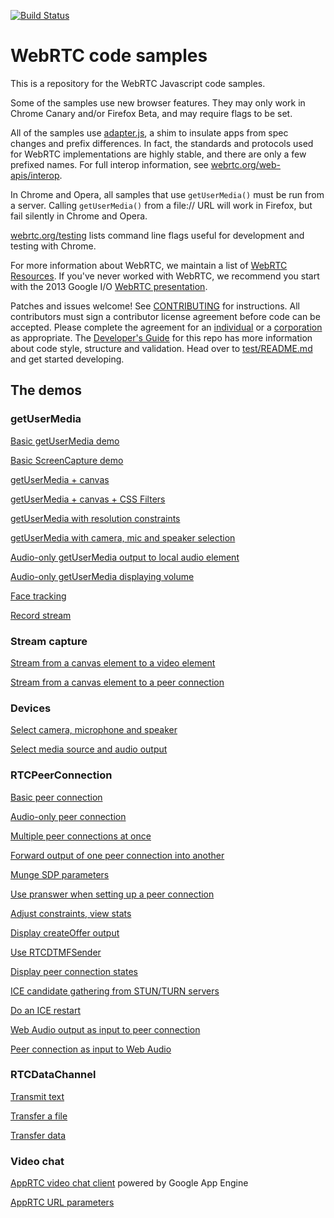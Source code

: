 [![Build Status](https://travis-ci.org/webrtc/samples.svg?branch=gh-pages)](https://travis-ci.org/webrtc/samples/)

# WebRTC code samples #

This is a repository for the WebRTC Javascript code samples.

Some of the samples use new browser features. They may only work in Chrome Canary and/or Firefox Beta, and may require flags to be set.

All of the samples use [adapter.js](https://github.com/webrtc/adapter), a shim to insulate apps from spec changes and prefix differences. In fact, the standards and protocols used for WebRTC implementations are highly stable, and there are only a few prefixed names. For full interop information, see [webrtc.org/web-apis/interop](http://www.webrtc.org/web-apis/interop).

In Chrome and Opera, all samples that use `getUserMedia()` must be run from a server. Calling `getUserMedia()` from a file:// URL will work in Firefox, but fail silently in Chrome and Opera.

[webrtc.org/testing](http://www.webrtc.org/testing) lists command line flags useful for development and testing with Chrome.

For more information about WebRTC, we maintain a list of [WebRTC Resources](https://docs.google.com/document/d/1idl_NYQhllFEFqkGQOLv8KBK8M3EVzyvxnKkHl4SuM8/edit). If you've never worked with WebRTC, we recommend you start with the 2013 Google I/O [WebRTC presentation](http://www.youtube.com/watch?v=p2HzZkd2A40).

Patches and issues welcome! See [CONTRIBUTING](https://github.com/webrtc/samples/blob/gh-pages/CONTRIBUTING.md) for instructions. All contributors must sign a contributor license agreement before code can be accepted. Please complete the agreement for an [individual](https://developers.google.com/open-source/cla/individual) or a [corporation](https://developers.google.com/open-source/cla/corporate) as appropriate.
The [Developer's Guide](https://bit.ly/webrtcdevguide) for this repo has more information about code style, structure and validation.
Head over to [test/README.md](https://github.com/webrtc/samples/blob/gh-pages/test/README.md) and get started developing.

## The demos ##

### getUserMedia ###

[Basic getUserMedia demo](https://github.com/braveyao/webrtctests/tree/master/src/content/getusermedia/gum/)

[Basic ScreenCapture demo](https://github.com/braveyao/webrtctests/tree/master/src/content/getusermedia/screen-capture/)

[getUserMedia + canvas](https://github.com/braveyao/webrtctests/tree/master/src/content/getusermedia/canvas/)

[getUserMedia + canvas + CSS Filters](https://github.com/braveyao/webrtctests/tree/master/src/content/getusermedia/filter/)

[getUserMedia with resolution constraints](https://github.com/braveyao/webrtctests/tree/master/src/content/getusermedia/resolution/)

[getUserMedia with camera, mic and speaker selection](https://github.com/braveyao/webrtctests/tree/master/src/content/getusermedia/source/)

[Audio-only getUserMedia output to local audio element](https://github.com/braveyao/webrtctests/tree/master/src/content/getusermedia/audio/)

[Audio-only getUserMedia displaying volume](https://github.com/braveyao/webrtctests/tree/master/src/content/getusermedia/volume/)

[Face tracking](https://github.com/braveyao/webrtctests/tree/master/src/content/getusermedia/face/)

[Record stream](https://github.com/braveyao/webrtctests/tree/master/src/content/getusermedia/record/)

### Stream capture ###

<!-- [Stream from a video element to a peer connection](https://github.com/braveyao/webrtctests/tree/master/src/content/capture/video-pc/) -->

[Stream from a canvas element to a video element](https://github.com/braveyao/webrtctests/tree/master/src/content/capture/canvas-video/)

[Stream from a canvas element to a peer connection](https://github.com/braveyao/webrtctests/tree/master/src/content/capture/canvas-pc/)

<!-- [Record a stream from a canvas element](https://github.com/braveyao/webrtctests/tree/master/src/content/capture/canvas-record/) -->

### Devices ###

[Select camera, microphone and speaker](https://github.com/braveyao/webrtctests/tree/master/src/content/devices/input-output/)

[Select media source and audio output](https://github.com/braveyao/webrtctests/tree/master/src/content/devices/multi/)

### RTCPeerConnection ###

[Basic peer connection](https://github.com/braveyao/webrtctests/tree/master/src/content/peerconnection/pc1/)

[Audio-only peer connection](https://github.com/braveyao/webrtctests/tree/master/src/content/peerconnection/audio/)

[Multiple peer connections at once](https://github.com/braveyao/webrtctests/tree/master/src/content/peerconnection/multiple/)

[Forward output of one peer connection into another](https://github.com/braveyao/webrtctests/tree/master/src/content/peerconnection/multiple-relay/)

[Munge SDP parameters](https://github.com/braveyao/webrtctests/tree/master/src/content/peerconnection/munge-sdp/)

[Use pranswer when setting up a peer connection](https://github.com/braveyao/webrtctests/tree/master/src/content/peerconnection/pr-answer/)

[Adjust constraints, view stats](https://github.com/braveyao/webrtctests/tree/master/src/content/peerconnection/constraints/)

[Display createOffer output](https://github.com/braveyao/webrtctests/tree/master/src/content/peerconnection/create-offer/)

[Use RTCDTMFSender](https://github.com/braveyao/webrtctests/tree/master/src/content/peerconnection/dtmf/)

[Display peer connection states](https://github.com/braveyao/webrtctests/tree/master/src/content/peerconnection/states/)

[ICE candidate gathering from STUN/TURN servers](https://github.com/braveyao/webrtctests/tree/master/src/content/peerconnection/trickle-ice/)

[Do an ICE restart](https://github.com/braveyao/webrtctests/tree/master/src/content/peerconnection/restart-ice/)

[Web Audio output as input to peer connection](https://github.com/braveyao/webrtctests/tree/master/src/content/peerconnection/webaudio-input/)

[Peer connection as input to Web Audio](https://github.com/braveyao/webrtctests/tree/master/src/content/peerconnection/webaudio-output/)

### RTCDataChannel ###

[Transmit text](https://github.com/braveyao/webrtctests/tree/master/src/content/datachannel/basic/)

[Transfer a file](https://github.com/braveyao/webrtctests/tree/master/src/content/datachannel/filetransfer/)

[Transfer data](https://github.com/braveyao/webrtctests/tree/master/src/content/datachannel/datatransfer/)

### Video chat ###

[AppRTC video chat client](https://apprtc.appspot.com/) powered by Google App Engine

[AppRTC URL parameters](https://apprtc.appspot.com/params.html)
